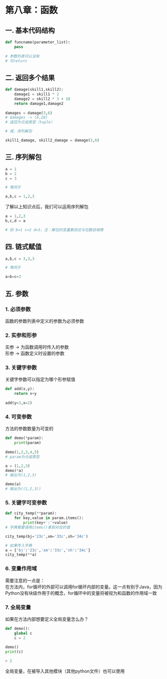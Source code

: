 # 第八章：函数

## 一. 基本代码结构
```python
def funcname(parameter_list):
    pass
    
# 参数列表可以没有
# 可return
```

## 二. 返回多个结果
```python
def damage(skill1,skill2):
    damage1 = skill1 * 2
    damage2 = skill2 * 3 + 10
    return damage1,damage2
    
damages = damage(3,6)
# damages -> (6,28)
# 返回为元组类型（tuple）

# 或，序列解包

skill1_damage, skill2_damage = damage(3,6)

```
## 三. 序列解包
```python
a = 1
b = 2
c = 3

# 等同于

a,b,c = 1,2,3
```
了解以上知识点后，我们可以运用序列解包
```python
a = 1,2,3
b,c,d = a

# 则 b=1 c=2 d=3，注：解包的变量数目应与包数目相等
```

## 四. 链式赋值
```python
a,b,c = 3,3,3

# 等同于

a=b=c=3
```

## 五. 参数
### 1. 必须参数
函数的参数列表中定义的参数为必须参数
### 2. 实参和形参
实参 -> 为函数调用时传入的参数<br>
形参 -> 函数定义时设置的参数
### 3. 关键字参数
关键字参数可以指定为哪个形参赋值
```python
def add(x,y):
    return x+y
    
add(y=3,x=2)
```
### 4. 可变参数
方法的参数数量为可变的
```python
def demo(*param):
    print(param)
    
demo(1,2,3,4,5)
# param为元组类型

a = (1,2,3)
demo(*a)
# 输出为(1,2,3)

demo(a)
# 输出为((1,2,3))
```

### 5. 关键字可变参数
```python
def city_temp(**param):
    for key,value in param.items(): 
        print(key+':'+value)
# 字典需要调用items()拿到对应的值

city_temp(bj='23c',xm='33c',sh='34c')

# 如果传入字典
a = {'bj':'23c','xm':'33c','sh':'34c'}
city_temp(**a)
```

### 6. 变量作用域
需要注意的一点是：<br>
在方法内，for循坏的外部可以调用for循环内部的变量。这一点有别于Java，因为Python没有块级作用于的概念，for循环中的变量将被视为和函数的作用域一致

### 7. 全局变量
如果在方法内部想要定义全局变量怎么办？
```python
def demo():
    global c
    c = 2
    
demo()
print(c)

> 2
```
全局变量，在被导入其他模块（其他python文件）也可以使用







<comment/>
<ad/>